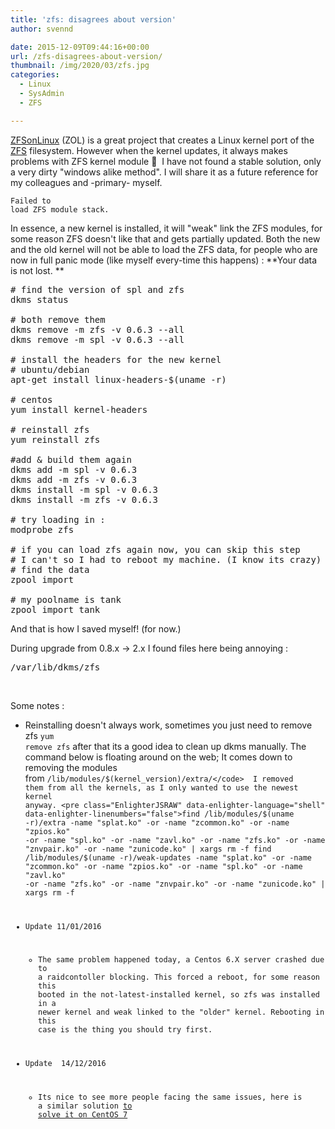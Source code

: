 ```yaml
---
title: 'zfs: disagrees about version'
author: svennd

date: 2015-12-09T09:44:16+00:00
url: /zfs-disagrees-about-version/
thumbnail: /img/2020/03/zfs.jpg
categories:
  - Linux
  - SysAdmin
  - ZFS

---
```

[ZFSonLinux][1] (ZOL) is a great project that creates a Linux kernel port of the [ZFS][2] filesystem. However when the kernel updates, it always makes problems with ZFS kernel module 🙁  I have not found a stable solution, only a very dirty "windows alike method". I will share it as a future reference for my colleagues and -primary- myself.

<code class="EnlighterJSRAW" data-enlighter-language="null">Failed to load ZFS module stack.</code>

In essence, a new kernel is installed, it will "weak" link the ZFS modules, for some reason ZFS doesn't like that and gets partially updated. Both the new and the old kernel will not be able to load the ZFS data, for people who are now in full panic mode (like myself every-time this happens) : **Your data is not lost. **

<pre class="EnlighterJSRAW" data-enlighter-language="shell" data-enlighter-linenumbers="false"># find the version of spl and zfs
dkms status

# both remove them
dkms remove -m zfs -v 0.6.3 --all
dkms remove -m spl -v 0.6.3 --all

# install the headers for the new kernel
# ubuntu/debian
apt-get install linux-headers-$(uname -r)

# centos
yum install kernel-headers

# reinstall zfs
yum reinstall zfs

#add & build them again
dkms add -m spl -v 0.6.3
dkms add -m zfs -v 0.6.3
dkms install -m spl -v 0.6.3
dkms install -m zfs -v 0.6.3

# try loading in :
modprobe zfs

# if you can load zfs again now, you can skip this step
# I can't so I had to reboot my machine. (I know its crazy)
# find the data 
zpool import

# my poolname is tank
zpool import tank
</pre>

And that is how I saved myself! (for now.)

During upgrade from 0.8.x -> 2.x I found files here being annoying :

<pre>/var/lib/dkms/zfs
</pre>

&nbsp;

Some notes :

  * Reinstalling doesn't always work, sometimes you just need to remove zfs <code class="EnlighterJSRAW" data-enlighter-language="shell">yum remove zfs</code> after that its a good idea to clean up dkms manually. The command below is floating around on the web; It comes down to removing the modules from <code class="EnlighterJSRAW" data-enlighter-language="null">/lib/modules/$(kernel_version)/extra/</code>  I removed them from all the kernels, as I only wanted to use the newest kernel anyway. <pre class="EnlighterJSRAW" data-enlighter-language="shell" data-enlighter-linenumbers="false">find /lib/modules/$(uname -r)/extra -name "splat.ko" -or -name "zcommon.ko" -or -name "zpios.ko" -or -name "spl.ko" -or -name "zavl.ko" -or -name "zfs.ko" -or -name "znvpair.ko" -or -name "zunicode.ko" | xargs rm -f
find /lib/modules/$(uname -r)/weak-updates -name "splat.ko" -or -name "zcommon.ko" -or -name "zpios.ko" -or -name "spl.ko" -or -name "zavl.ko" -or -name "zfs.ko" -or -name "znvpair.ko" -or -name "zunicode.ko" | xargs rm -f</pre>

  * Update 11/01/2016 
      * The same problem happened today, a Centos 6.X server crashed due to a raidcontoller blocking. This forced a reboot, for some reason this booted in the not-latest-installed kernel, so zfs was installed in a newer kernel and weak linked to the "older" kernel. Rebooting in this case is the thing you should try first.
  * Update  14/12/2016 
      * Its nice to see more people facing the same issues, here is a similar solution [to solve it on CentOS 7][3]

 [1]: http://zfsonlinux.org
 [2]: https://en.wikipedia.org/wiki/ZFS#ZFS_and_hardware_RAID
 [3]: https://icesquare.com/wordpress/centosrhel-7-no-zfs-after-updating-the-kernel/